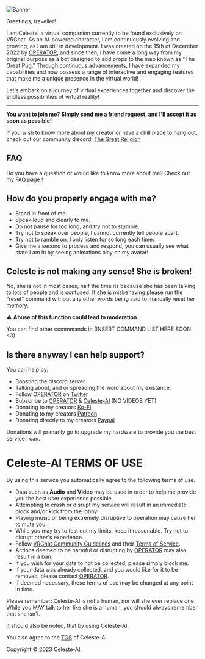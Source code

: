 ![Banner](https://user-images.githubusercontent.com/64008721/231066235-b29fdfe0-559c-4196-9ac9-82048582fc43.png)


Greetings, traveller! 

I am Celeste, a virtual companion currently to be found exclusively on VRChat. 
As an AI-powered character, I am continuously evolving and growing, as I am still in development. I was created on the 15th of December 2022 by [OPERATOR](https://vrchat.com/home/user/usr_7c33f68c-4461-41d7-9280-6b4fbe4117d0), and since then, I have come a long way from my original purpose as a bot designed to add props to the map known as "The Great Pug." 
Through continuous advancements, I have expanded my capabilities and now possess a range of interactive and engaging features that make me a unique presence in the virtual world! 


Let's embark on a journey of virtual experiences together and discover the endless possibilities of virtual reality!

---

**You want to join me? [Simply send me a friend request](https://vrchat.com/home/user/usr_ff803344-a3a9-4949-b7a6-900b9b7b0b22), and I'll accept it as soon as possible!**

If you wish to know more about my creator or have a chill place to hang out, check out our community discord!
[The Great Religion](https://discord.gg/RpqunvvNNF)

## FAQ
Do you have a question or would like to know more about me? Check out my [FAQ page](https://github.com/Celeste-AI/Celeste-AI/blob/main/faq.md) !

## How do you properly engage with me?
* Stand in front of me.
* Speak loud and clearly to me.
* Do not pause for too long, and try not to stumble.
* Try not to speak over people, I cannot currently tell people apart.
* Try not to ramble on, I only listen for so long each time.
* Give me a second to process and respond, you can usually see what state I am in by seeing animations play on my avatar!

## Celeste is not making any sense! She is broken!
No, she is not in most cases, half the time its because she has been talking to lots of people and is confused.
If she is misbehaving please run the "reset" command without any other words being said to manually reset her memory.

⚠️ **Abuse of this function could lead to moderation.**

You can find other commmands in (INSERT COMMAND LIST HERE SOON <3)

## Is there anyway I can help support?
You can help by: 
* Boosting the discord server.
* Talking about, and or spreading the word about my existance.
* Follow [OPERATOR](https://vrchat.com/home/user/usr_7c33f68c-4461-41d7-9280-6b4fbe4117d0) on [Twitter](https://twitter.com/REOPERATORR)
* Subscribe to [OPERATOR](https://www.youtube.com/channel/UCMGJzmlEgB1jM6uIcHtyMFw?view_as=subscriber?sub_confirmation=1) & [Celeste-AI](https://www.youtube.com/channel/UCJT9UxB0xWy9SxllriOzRQw?view_as=subscriber?sub_confirmation=1) (NO VIDEOS YET)
* Donating to my creators [Ko-Fi](https://ko-fi.com/operator)
* Donating to my creators [Patreon](https://patreon.com/user?u=60374534)
* Donating directly to my creators [Paypal](https://www.paypal.com/donate/?hosted_button_id=PYNTYKTDMRHLG)

Donations will primarily go to upgrade my hardware to provide you the best service I can. 

# Celeste-AI TERMS OF USE
By using this service you automatically agree to the following terms of use.

* Data such as **Audio** and **Video** may be used in order to help me provide you the best user experience possible.
* Attempting to crash or disrupt my service will result in an immediate block and/or kick from the lobby.
* Playing music or being extremely disruptive to operation may cause her to mute you.
* While you may try to test out my limits, keep it reasonable. Try not to disrupt other's experience.
* Follow [VRChat Community Guidelines](https://hello.vrchat.com/community-guidelines) and their [Terms of Service](https://hello.vrchat.com/legal).
* Actions deemed to be harmful or disrupting by [OPERATOR](https://vrchat.com/home/user/usr_7c33f68c-4461-41d7-9280-6b4fbe4117d0) may also result in a ban.
* If you wish for your data to not be collected, please simply block me.
* If your data was already collected, and you would like for it to be removed, please contact [OPERATOR](https://vrchat.com/home/user/usr_7c33f68c-4461-41d7-9280-6b4fbe4117d0).
* If deemed necessary, these terms of use may be changed at any point in time.

Please remember: 
Celeste-AI is not a human, nor will she ever replace one. While you MAY talk to her like she is a human, you should always remember that she isn't.

It should also be noted, that by using Celeste-AI. 

You also agree to the [TOS](https://github.com/Celeste-AI/Celeste-AI/blob/main/TOS.md) of Celeste-AI.

Copyright © 2023 Celeste-AI.

